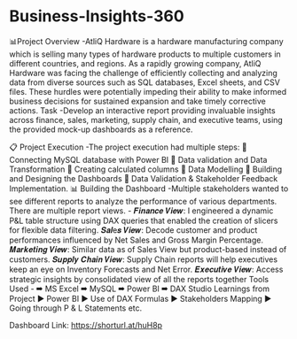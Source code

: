 # Business-Insights-360
 📊Project Overview -AtliQ Hardware is a hardware manufacturing company which is selling many types of hardware products to multiple customers in different countries, and regions. As a rapidly growing company, AtliQ Hardware was facing the challenge of efficiently collecting and analyzing data from diverse sources such as SQL databases, Excel sheets, and CSV files.
These hurdles were potentially impeding their ability to make informed business decisions for sustained expansion and take timely corrective actions. 
Task -Develop an interactive report providing invaluable insights across finance, sales, marketing, supply chain, and executive teams, using the provided mock-up dashboards as a reference.

📋 Project Execution -The project execution had multiple steps:
🔸 Connecting MySQL database with Power BI
🔸 Data validation and Data Transformation
🔸 Creating calculated columns
🔸 Data Modelling
🔸 Building and Designing the Dashboards
🔸 Data Validation & Stakeholder Feedback Implementation.
📊 Building the Dashboard -Multiple stakeholders wanted to see different reports to analyze the performance of various departments. 
There are multiple report views. -
𝑭𝒊𝒏𝒂𝒏𝒄𝒆 𝑽𝒊𝒆𝒘: I engineered a dynamic P&L table structure using DAX queries that enabled the creation of slicers for flexible data filtering.
𝑺𝒂𝒍e𝒔 𝑽𝒊𝒆𝒘: Decode customer and product performances influenced by Net Sales and Gross Margin Percentage.
𝑴𝒂𝒓𝒌𝒆𝒕𝒊𝒏𝒈 𝑽𝒊𝒆𝒘: Similar data as of Sales View but product-based instead of customers.
𝑺𝒖𝒑𝒑𝒍𝒚 𝑪𝒉𝒂𝒊𝒏 𝑽𝒊𝒆𝒘: Supply Chain reports will help executives keep an eye on Inventory Forecasts and Net Error.
𝑬𝒙𝒆𝒄𝒖𝒕𝒊𝒗𝒆 𝑽𝒊𝒆𝒘: Access strategic insights by consolidated view of all the reports together
 Tools Used -
➡ MS Excel
➡ MySQL
➡ Power BI
➡ DAX Studio Learnings from Project
▶ Power BI
▶ Use of DAX Formulas
▶ Stakeholders Mapping
▶ Going through P & L Statements etc. 

Dashboard Link: https://shorturl.at/huH8p
